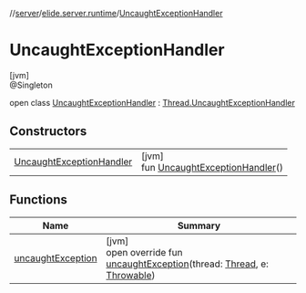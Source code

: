 //[server](../../../index.md)/[elide.server.runtime](../index.md)/[UncaughtExceptionHandler](index.md)

# UncaughtExceptionHandler

[jvm]\
@Singleton

open class [UncaughtExceptionHandler](index.md) : [Thread.UncaughtExceptionHandler](https://docs.oracle.com/javase/8/docs/api/java/lang/Thread.UncaughtExceptionHandler.html)

## Constructors

| | |
|---|---|
| [UncaughtExceptionHandler](-uncaught-exception-handler.md) | [jvm]<br>fun [UncaughtExceptionHandler](-uncaught-exception-handler.md)() |

## Functions

| Name | Summary |
|---|---|
| [uncaughtException](uncaught-exception.md) | [jvm]<br>open override fun [uncaughtException](uncaught-exception.md)(thread: [Thread](https://docs.oracle.com/javase/8/docs/api/java/lang/Thread.html), e: [Throwable](https://kotlinlang.org/api/latest/jvm/stdlib/kotlin/-throwable/index.html)) |
